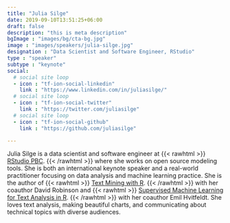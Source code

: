 ```yaml
---
title: "Julia Silge"
date: 2019-09-10T13:51:25+06:00
draft: false
description: "this is meta description"
bgImage : "images/bg/cta-bg.jpg"
image : "images/speakers/julia-silge.jpg"
designation : "Data Scientist and Software Engineer, RStudio"
type : "speaker"
subtype : "keynote"
social:
  # social site loop
  - icon : "tf-ion-social-linkedin"
    link : "https://www.linkedin.com/in/juliasilge/"
  # social site loop
  - icon : "tf-ion-social-twitter"
    link : "https://twitter.com/juliasilge"
  # social site loop
  - icon : "tf-ion-social-github"
    link : "https://github.com/juliasilge"

---
```


Julia Silge is a data scientist and software engineer at 
{{< rawhtml >}}
<a href="https://rstudio.com/" style="text-decoration: underline;">RStudio PBC</a>.
{{< /rawhtml >}}
 where she works on open source modeling tools. She is both an international keynote speaker and a real-world practitioner focusing on data analysis and machine learning practice. She is the author of
{{< rawhtml >}}
<a href="https://www.tidytextmining.com/" style="text-decoration: underline;">Text Mining with R</a>.
{{< /rawhtml >}}
 with her coauthor David Robinson and 
{{< rawhtml >}}
<a href="https://smltar.com/" style="text-decoration: underline;">Supervised Machine Learning for Text Analysis in R</a>.
{{< /rawhtml >}}
 with her coauthor Emil Hvitfeldt. She loves text analysis, making beautiful charts, and communicating about technical topics with diverse audiences.
